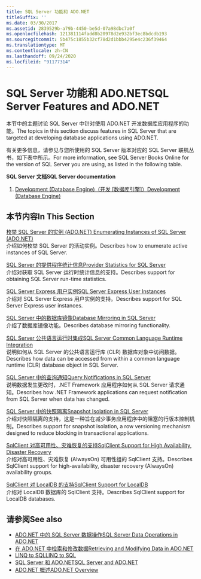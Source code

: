 ```yaml
---
title: SQL Server 功能和 ADO.NET
titleSuffix: ''
ms.date: 03/30/2017
ms.assetid: 2839529b-a79b-4450-be5d-07a98dbc7a0f
ms.openlocfilehash: 121381114fadd8b20978d2e932bf3ec8bdcdb193
ms.sourcegitcommit: 5b475c1855b32cf78d2d1bbb4295e4c236f39464
ms.translationtype: MT
ms.contentlocale: zh-CN
ms.lasthandoff: 09/24/2020
ms.locfileid: "91177314"
---
```

# <a name="sql-server-features-and-adonet"></a><span data-ttu-id="56672-102">SQL Server 功能和 ADO.NET</span><span class="sxs-lookup"><span data-stu-id="56672-102">SQL Server Features and ADO.NET</span></span>

<span data-ttu-id="56672-103">本节中的主题讨论 SQL Server 中针对使用 ADO.NET 开发数据库应用程序的功能。</span><span class="sxs-lookup"><span data-stu-id="56672-103">The topics in this section discuss features in SQL Server that are targeted at developing database applications using ADO.NET.</span></span>  
  
 <span data-ttu-id="56672-104">有关更多信息，请参见与您所使用的 SQL Server 版本对应的 SQL Server 联机丛书，如下表中所示。</span><span class="sxs-lookup"><span data-stu-id="56672-104">For more information, see SQL Server Books Online for the version of SQL Server you are using, as listed in the following table.</span></span>  
  
 <span data-ttu-id="56672-105">**SQL Server 文档**</span><span class="sxs-lookup"><span data-stu-id="56672-105">**SQL Server documentation**</span></span>  
  
1. <span data-ttu-id="56672-106">[Development (Database Engine)（开发 [数据库引擎]）](/previous-versions/sql/sql-server-2008/bb500155(v=sql.100))</span><span class="sxs-lookup"><span data-stu-id="56672-106">[Development (Database Engine)](/previous-versions/sql/sql-server-2008/bb500155(v=sql.100))</span></span>  
  
## <a name="in-this-section"></a><span data-ttu-id="56672-107">本节内容</span><span class="sxs-lookup"><span data-stu-id="56672-107">In This Section</span></span>  

 [<span data-ttu-id="56672-108">枚举 SQL Server 的实例 (ADO.NET) </span><span class="sxs-lookup"><span data-stu-id="56672-108">Enumerating Instances of SQL Server (ADO.NET)</span></span>](enumerating-instances-of-sql-server.md)  
 <span data-ttu-id="56672-109">介绍如何枚举 SQL Server 的活动实例。</span><span class="sxs-lookup"><span data-stu-id="56672-109">Describes how to enumerate active instances of SQL Server.</span></span>  
  
 [<span data-ttu-id="56672-110">SQL Server 的提供程序统计信息</span><span class="sxs-lookup"><span data-stu-id="56672-110">Provider Statistics for SQL Server</span></span>](provider-statistics-for-sql-server.md)  
 <span data-ttu-id="56672-111">介绍对获取 SQL Server 运行时统计信息的支持。</span><span class="sxs-lookup"><span data-stu-id="56672-111">Describes support for obtaining SQL Server run-time statistics.</span></span>  
  
 [<span data-ttu-id="56672-112">SQL Server Express 用户实例</span><span class="sxs-lookup"><span data-stu-id="56672-112">SQL Server Express User Instances</span></span>](sql-server-express-user-instances.md)  
 <span data-ttu-id="56672-113">介绍对 SQL Server Express 用户实例的支持。</span><span class="sxs-lookup"><span data-stu-id="56672-113">Describes support for SQL Server Express user instances.</span></span>  
  
 [<span data-ttu-id="56672-114">SQL Server 中的数据库镜像</span><span class="sxs-lookup"><span data-stu-id="56672-114">Database Mirroring in SQL Server</span></span>](database-mirroring-in-sql-server.md)  
 <span data-ttu-id="56672-115">介绍了数据库镜像功能。</span><span class="sxs-lookup"><span data-stu-id="56672-115">Describes database mirroring functionality.</span></span>  
  
 [<span data-ttu-id="56672-116">SQL Server 公共语言运行时集成</span><span class="sxs-lookup"><span data-stu-id="56672-116">SQL Server Common Language Runtime Integration</span></span>](sql-server-common-language-runtime-integration.md)  
 <span data-ttu-id="56672-117">说明如何从 SQL Server 的公共语言运行库 (CLR) 数据库对象中访问数据。</span><span class="sxs-lookup"><span data-stu-id="56672-117">Describes how data can be accessed from within a common language runtime (CLR) database object in SQL Server.</span></span>  
  
 [<span data-ttu-id="56672-118">SQL Server 中的查询通知</span><span class="sxs-lookup"><span data-stu-id="56672-118">Query Notifications in SQL Server</span></span>](query-notifications-in-sql-server.md)  
 <span data-ttu-id="56672-119">说明数据发生更改时，.NET Framework 应用程序如何从 SQL Server 请求通知。</span><span class="sxs-lookup"><span data-stu-id="56672-119">Describes how .NET Framework applications can request notification from SQL Server when data has changed.</span></span>  
  
 [<span data-ttu-id="56672-120">SQL Server 中的快照隔离</span><span class="sxs-lookup"><span data-stu-id="56672-120">Snapshot Isolation in SQL Server</span></span>](snapshot-isolation-in-sql-server.md)  
 <span data-ttu-id="56672-121">介绍对快照隔离的支持，这是一种旨在减少事务应用程序中的阻塞的行版本控制机制。</span><span class="sxs-lookup"><span data-stu-id="56672-121">Describes support for snapshot isolation, a row versioning mechanism designed to reduce blocking in transactional applications.</span></span>  
  
 [<span data-ttu-id="56672-122">SqlClient 对高可用性、灾难恢复的支持</span><span class="sxs-lookup"><span data-stu-id="56672-122">SqlClient Support for High Availability, Disaster Recovery</span></span>](sqlclient-support-for-high-availability-disaster-recovery.md)  
 <span data-ttu-id="56672-123">介绍对高可用性、灾难恢复 (AlwaysOn) 可用性组的 SqlClient 支持。</span><span class="sxs-lookup"><span data-stu-id="56672-123">Describes SqlClient support for high-availability, disaster recovery (AlwaysOn) availability groups.</span></span>  
  
 [<span data-ttu-id="56672-124">SqlClient 对 LocalDB 的支持</span><span class="sxs-lookup"><span data-stu-id="56672-124">SqlClient Support for LocalDB</span></span>](sqlclient-support-for-localdb.md)  
 <span data-ttu-id="56672-125">介绍对 LocalDB 数据库的 SqlClient 支持。</span><span class="sxs-lookup"><span data-stu-id="56672-125">Describes SqlClient support for LocalDB databases.</span></span>  
  
## <a name="see-also"></a><span data-ttu-id="56672-126">请参阅</span><span class="sxs-lookup"><span data-stu-id="56672-126">See also</span></span>

- [<span data-ttu-id="56672-127">ADO.NET 中的 SQL Server 数据操作</span><span class="sxs-lookup"><span data-stu-id="56672-127">SQL Server Data Operations in ADO.NET</span></span>](sql-server-data-operations.md)
- [<span data-ttu-id="56672-128">在 ADO.NET 中检索和修改数据</span><span class="sxs-lookup"><span data-stu-id="56672-128">Retrieving and Modifying Data in ADO.NET</span></span>](../retrieving-and-modifying-data.md)
- [<span data-ttu-id="56672-129">LINQ to SQL</span><span class="sxs-lookup"><span data-stu-id="56672-129">LINQ to SQL</span></span>](./linq/index.md)
- [<span data-ttu-id="56672-130">SQL Server 和 ADO.NET</span><span class="sxs-lookup"><span data-stu-id="56672-130">SQL Server and ADO.NET</span></span>](index.md)
- [<span data-ttu-id="56672-131">ADO.NET 概述</span><span class="sxs-lookup"><span data-stu-id="56672-131">ADO.NET Overview</span></span>](../ado-net-overview.md)
